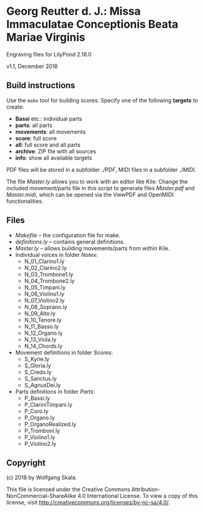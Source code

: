 # Georg Reutter d. J.: Missa Immaculatae Conceptionis Beata Mariae Virginis

Engraving files for LilyPond 2.18.0

v1.1, December 2018


## Build instructions

Use the `make` tool for building scores. Specify one of the following **targets** to create:

* **Bassi** etc.: individual parts
* **parts**: all parts
* **movements**: all movements
* **score**: full score
* **all**: full score and all parts
* **archive**: ZIP file with all sources
* **info**: show all available targets

PDF files will be stored in a subfolder *./PDF*, MIDI files in a subfolder *./MIDI*.

The file *Master.ly* allows you to work with an editor like Kile: Change the included movement/parts file in this script to generate files *Master.pdf* and *Master.midi*, which can be opened via the ViewPDF and OpenMIDI functionalities.


## Files

* *Makefile* – the configuration file for make.
* *definitions.ly* – contains general definitions.
* *Master.ly* – allows building movements/parts from within Kile.
* Individual voices in folder *Notes*:
    * N_01_Clarino1.ly
    * N_02_Clarino2.ly
    * N_03_Trombone1.ly
    * N_04_Trombone2.ly
    * N_05_Timpani.ly
    * N_06_Violino1.ly
    * N_07_Violino2.ly
    * N_08_Soprano.ly
    * N_09_Alto.ly
    * N_10_Tenore.ly
    * N_11_Basso.ly
    * N_12_Organo.ly
    * N_13_Viola.ly
    * N_14_Chords.ly
* Movement definitions in folder *Scores*:
    * S_Kyrie.ly
    * S_Gloria.ly
    * S_Credo.ly
    * S_Sanctus.ly
    * S_AgnusDei.ly
* Parts definitions in folder *Parts*:
    * P_Bassi.ly
    * P_ClariniTimpani.ly
    * P_Coro.ly
    * P_Organo.ly
    * P_OrganoRealized.ly
    * P_Tromboni.ly
    * P_Violino1.ly
    * P_Violino2.ly


## Copyright

(c) 2018 by Wolfgang Skala.

This file is licensed under the Creative Commons Attribution-NonCommercial-ShareAlike 4.0 International License.
To view a copy of this license, visit http://creativecommons.org/licenses/by-nc-sa/4.0/.
